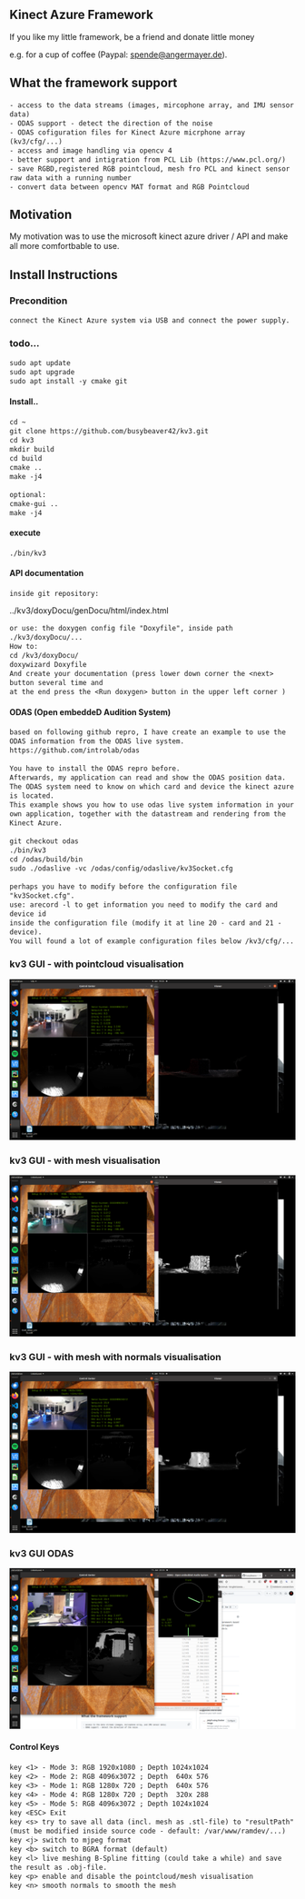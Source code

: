 ## Kinect Azure Framework
If you like my little framework, be a friend and donate little money

e.g. for a cup of coffee (Paypal: spende@angermayer.de).

## What the framework support
    - access to the data streams (images, mircophone array, and IMU sensor data)
    - ODAS support - detect the direction of the noise
    - ODAS cofiguration files for Kinect Azure micrphone array (kv3/cfg/...)
    - access and image handling via opencv 4
    - better support and intigration from PCL Lib (https://www.pcl.org/)
    - save RGBD,registered RGB pointcloud, mesh fro PCL and kinect sensor raw data with a running number
    - convert data between opencv MAT format and RGB Pointcloud


## Motivation 
My motivation was to use the microsoft kinect azure driver / API and make all more comfortbable to use.

## Install Instructions
### Precondition
    connect the Kinect Azure system via USB and connect the power supply.


### todo...

    sudo apt update
    sudo apt upgrade
    sudo apt install -y cmake git

    
#### Install..

    cd ~
    git clone https://github.com/busybeaver42/kv3.git
    cd kv3
    mkdir build
    cd build
    cmake ..
    make -j4
    
    optional:
    cmake-gui ..
    make -j4
    
    
#### execute

    ./bin/kv3

#### API documentation
    inside git repository:
   ../kv3/doxyDocu/genDocu/html/index.html
    
    or use: the doxygen config file "Doxyfile", inside path ./kv3/doxyDocu/...
    How to:
    cd /kv3/doxyDocu/
    doxywizard Doxyfile
    And create your documentation (press lower down corner the <next> button several time and
    at the end press the <Run doxygen> button in the upper left corner )
    
#### ODAS (Open embeddeD Audition System)
    based on following github repro, I have create an example to use the 
    ODAS information from the ODAS live system.
    https://github.com/introlab/odas
        
    You have to install the ODAS repro before. 
    Afterwards, my application can read and show the ODAS position data.
    The ODAS system need to know on which card and device the kinect azure is located.
    This example shows you how to use odas live system information in your
    own application, together with the datastream and rendering from the Kinect Azure.
    
    git checkout odas
    ./bin/kv3
    cd /odas/build/bin
    sudo ./odaslive -vc /odas/config/odaslive/kv3Socket.cfg

    perhaps you have to modify before the configuration file "kv3Socket.cfg". 
    use: arecord -l to get information you need to modify the card and device id
    inside the configuration file (modify it at line 20 - card and 21 - device).
    You will found a lot of example configuration files below /kv3/cfg/... 
       
    
### kv3 GUI - with pointcloud visualisation
![Alt-Text](/assets/kv3gui01.png "kv3 GUI - pointcloud")

### kv3 GUI - with mesh visualisation
![Alt-Text](/assets/kv3gui02.png "kv3 GUI - mesh")

### kv3 GUI - with mesh with normals visualisation
![Alt-Text](/assets/kv3gui03.png "kv3 GUI - smooth mesh via normals")

### kv3 GUI ODAS
![Alt-Text](/assets/kv3guiOdas.png "kv3 GUI ODAS")

#### Control Keys
    key <1> - Mode 3: RGB 1920x1080 ; Depth 1024x1024 
    key <2> - Mode 2: RGB 4096x3072 ; Depth  640x 576 
    key <3> - Mode 1: RGB 1280x 720 ; Depth  640x 576 
    key <4> - Mode 4: RGB 1280x 720 ; Depth  320x 288 
    key <5> - Mode 5: RGB 4096x3072 ; Depth 1024x1024 
    key <ESC> Exit
    key <s> try to save all data (incl. mesh as .stl-file) to "resultPath" (must be modified inside source code - default: /var/www/ramdev/...)
    key <j> switch to mjpeg format
    key <b> switch to BGRA format (default)
    key <l> live meshing B-Spline fitting (could take a while) and save the result as .obj-file.
    key <p> enable and disable the pointcloud/mesh visualisation
    key <n> smooth normals to smooth the mesh
    
    
    
    
